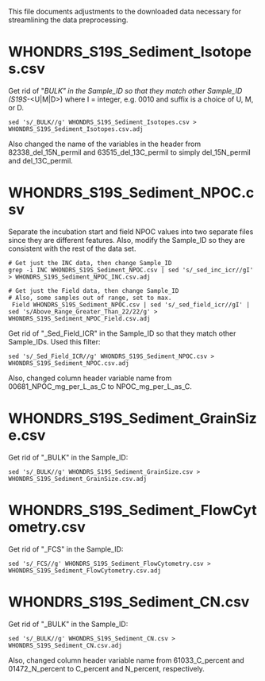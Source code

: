This file documents adjustments to the downloaded data 
necessary for streamlining the data preprocessing.

# WHONDRS_S19S_Sediment_Isotopes.csv

Get rid of "_BULK" in the Sample_ID so that 
they match other Sample_ID (S19S_<IIII>-<U|M|D>)
where I = integer, e.g. 0010 and suffix is a 
choice of U, M, or D.

```
sed 's/_BULK//g' WHONDRS_S19S_Sediment_Isotopes.csv > WHONDRS_S19S_Sediment_Isotopes.csv.adj
```

Also changed the name of the variables in the header
from 82338_del_15N_permil and 63515_del_13C_permil to
simply del_15N_permil and del_13C_permil.

# WHONDRS_S19S_Sediment_NPOC.csv

Separate the incubation start and field NPOC values
into two separate files since they are different
features.  Also, modify the Sample_ID so they are
consistent with the rest of the data set.
```
# Get just the INC data, then change Sample_ID
grep -i INC WHONDRS_S19S_Sediment_NPOC.csv | sed 's/_sed_inc_icr//gI' > WHONDRS_S19S_Sediment_NPOC_INC.csv.adj

# Get just the Field data, then change Sample_ID
# Also, some samples out of range, set to max.
 Field WHONDRS_S19S_Sediment_NPOC.csv | sed 's/_sed_field_icr//gI' | sed 's/Above_Range_Greater_Than_22/22/g' > WHONDRS_S19S_Sediment_NPOC_Field.csv.adj 
```

Get rid of "_Sed_Field_ICR" in the Sample_ID so that
they match other Sample_IDs. Used this filter:
```
sed 's/_Sed_Field_ICR//g' WHONDRS_S19S_Sediment_NPOC.csv > WHONDRS_S19S_Sediment_NPOC.csv.adj
```

Also, changed column header variable name from
00681_NPOC_mg_per_L_as_C to NPOC_mg_per_L_as_C.

# WHONDRS_S19S_Sediment_GrainSize.csv

Get rid of "_BULK" in the Sample_ID:
```
sed 's/_BULK//g' WHONDRS_S19S_Sediment_GrainSize.csv > WHONDRS_S19S_Sediment_GrainSize.csv.adj
```

# WHONDRS_S19S_Sediment_FlowCytometry.csv

Get rid of "_FCS" in the Sample_ID:

```
sed 's/_FCS//g' WHONDRS_S19S_Sediment_FlowCytometry.csv > WHONDRS_S19S_Sediment_FlowCytometry.csv.adj
```

# WHONDRS_S19S_Sediment_CN.csv

Get rid of "_BULK" in the Sample_ID:

```
sed 's/_BULK//g' WHONDRS_S19S_Sediment_CN.csv > WHONDRS_S19S_Sediment_CN.csv.adj
```

Also, changed column header variable name from
61033_C_percent and 01472_N_percent to 
C_percent and N_percent, respectively.

